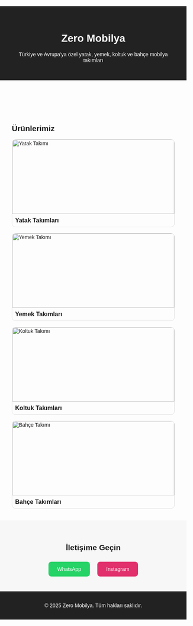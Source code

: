 # <!DOCTYPE html>
<html lang="tr">
<head>
  <meta charset="UTF-8">
  <meta name="viewport" content="width=device-width, initial-scale=1.0">
  <title>Zero Mobilya</title>
  <style>
    body { font-family: Arial, sans-serif; margin: 0; padding: 0; }
    header { background-color: #222; color: #fff; padding: 2rem; text-align: center; }
    section { padding: 2rem; }
    .products { display: grid; grid-template-columns: repeat(auto-fit, minmax(250px, 1fr)); gap: 1rem; }
    .product { border: 1px solid #ddd; border-radius: 10px; overflow: hidden; }
    .product img { width: 100%; height: 200px; object-fit: cover; }
    .product h3 { margin: 0.5rem; }
    .contact { background: #f7f7f7; padding: 2rem; text-align: center; }
    .contact a { margin: 0.5rem; display: inline-block; padding: 0.75rem 1.5rem; background: #25d366; color: white; border-radius: 8px; text-decoration: none; }
    .contact a.instagram { background: #e1306c; }
    footer { background: #222; color: white; text-align: center; padding: 1rem; }
  </style>
</head>
<body>
  <header>
    <h1>Zero Mobilya</h1>
    <p>Türkiye ve Avrupa'ya özel yatak, yemek, koltuk ve bahçe mobilya takımları</p>
  </header>

  <section>
    <h2>Ürünlerimiz</h2>
    <div class="products">
      <div class="product">
        <img src="https://www.mobilyabazari.com/media/catalog/product/placeholder.jpg" alt="Yatak Takımı">
        <h3>Yatak Takımları</h3>
      </div>
      <div class="product">
        <img src="https://www.mobilyabazari.com/media/catalog/product/placeholder.jpg" alt="Yemek Takımı">
        <h3>Yemek Takımları</h3>
      </div>
      <div class="product">
        <img src="https://www.mobilyabazari.com/media/catalog/product/placeholder.jpg" alt="Koltuk Takımı">
        <h3>Koltuk Takımları</h3>
      </div>
      <div class="product">
        <img src="https://www.mobilyabazari.com/media/catalog/product/placeholder.jpg" alt="Bahçe Takımı">
        <h3>Bahçe Takımları</h3>
      </div>
    </div>
  </section>

  <section class="contact">
    <h2>İletişime Geçin</h2>
    <a href="https://wa.me/905071011342" target="_blank">WhatsApp</a>
    <a href="https://www.instagram.com/luxelntemporel?igsh=M3F1Mnl1MXBrMDR5" target="_blank" class="instagram">Instagram</a>
  </section>

  <footer>
    <p>&copy; 2025 Zero Mobilya. Tüm hakları saklıdır.</p>
  </footer>
</body>
</html>

